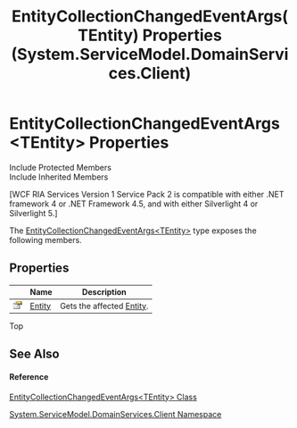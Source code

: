 ﻿---
title: EntityCollectionChangedEventArgs(TEntity) Properties (System.ServiceModel.DomainServices.Client)
TOCTitle: EntityCollectionChangedEventArgs(TEntity) Properties
ms:assetid: Properties.T:System.ServiceModel.DomainServices.Client.EntityCollectionChangedEventArgs`1
ms:mtpsurl: https://msdn.microsoft.com/en-us/library/Ff423353(v=VS.91)
ms:contentKeyID: 28755708
ms.date: 01/27/2012
mtps_version: v=VS.91
---

# EntityCollectionChangedEventArgs\<TEntity\> Properties

Include Protected Members  
Include Inherited Members  

\[WCF RIA Services Version 1 Service Pack 2 is compatible with either .NET framework 4 or .NET Framework 4.5, and with either Silverlight 4 or Silverlight 5.\]

The [EntityCollectionChangedEventArgs\<TEntity\>](ff423030\(v=vs.91\).md) type exposes the following members.

## Properties

<table>
<thead>
<tr class="header">
<th> </th>
<th>Name</th>
<th>Description</th>
</tr>
</thead>
<tbody>
<tr class="odd">
<td><img src="images\Ff422600.pubproperty(en-us,VS.91).gif" title="Public property" alt="Public property" /></td>
<td><a href="ff422318(v=vs.91).md">Entity</a></td>
<td>Gets the affected <a href="ff422318(v=vs.91).md">Entity</a>.</td>
</tr>
</tbody>
</table>

Top

## See Also

#### Reference

[EntityCollectionChangedEventArgs\<TEntity\> Class](ff423030\(v=vs.91\).md)

[System.ServiceModel.DomainServices.Client Namespace](ff422479\(v=vs.91\).md)


